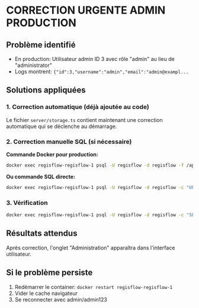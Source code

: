 # CORRECTION URGENTE ADMIN PRODUCTION

## Problème identifié
- En production: Utilisateur admin ID 3 avec rôle "admin" au lieu de "administrator"
- Logs montrent: `{"id":3,"username":"admin","email":"admin@exampl...`

## Solutions appliquées

### 1. Correction automatique (déjà ajoutée au code)
Le fichier `server/storage.ts` contient maintenant une correction automatique qui se déclenche au démarrage.

### 2. Correction manuelle SQL (si nécessaire)

**Commande Docker pour production:**
```bash
docker exec regisflow-regisflow-1 psql -U regisflow -d regisflow -f /app/force-admin-correction.sql
```

**Ou commande SQL directe:**
```bash
docker exec regisflow-regisflow-1 psql -U regisflow -d regisflow -c "UPDATE users SET role = 'administrator' WHERE username = 'admin';"
```

### 3. Vérification
```bash
docker exec regisflow-regisflow-1 psql -U regisflow -d regisflow -c "SELECT id, username, role FROM users WHERE username = 'admin';"
```

## Résultats attendus
Après correction, l'onglet "Administration" apparaîtra dans l'interface utilisateur.

## Si le problème persiste
1. Redémarrer le container: `docker restart regisflow-regisflow-1`
2. Vider le cache navigateur
3. Se reconnecter avec admin/admin123